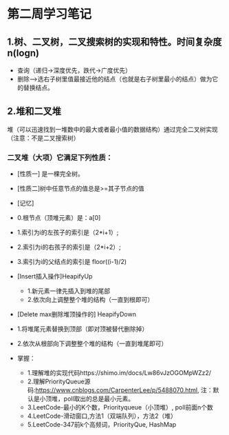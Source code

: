 # 第二周学习笔记
## 1.树、二叉树，二叉搜索树的实现和特性。时间复杂度n(logn)
* 查询（递归->深度优先，跌代->广度优先）
* 删除-->选右子树里值最接近他的结点（也就是右子树里最小的结点）做为它的替换结点。

## 2.堆和二叉堆
堆（可以迅速找到一堆数中的最大或者最小值的数据结构）通过完全二叉树实现（注意：不是二叉搜索树）
### 二叉堆（大项）它满足下列性质：

* [性质一] 是一棵完全树。
* [性质二]树中任意节点的值总是>=其子节点的值
* [记忆]
* 0.根节点（顶堆元素）是：a[0]
* 1.索引为i的左孩子的索引是（2*i+1）;
* 2.索引为i的右孩子的索引是（2*i+2）;
* 3.索引为i的父结点的索引是 floor((i-1)/2)

* [Insert插入操作]HeapifyUp
    * 1.新元素一律先插入到堆的尾部
    * 2.依次向上调整整个堆的结构（一直到根即可）

* [Delete max删除堆顶操作的] HeapifyDown
* 1.将堆尾元素替换到顶部（即对顶被替代删除掉）
* 2.依次从根部向下调整整个堆的结构（一直到堆尾即可）

* 掌握：
    * 1.理解堆的实现代码https://shimo.im/docs/Lw86vJzOGOMpWZz2/
    * 2.理解PriorityQueue源码:https://www.cnblogs.com/CarpenterLee/p/5488070.html, 注：默认是小顶堆，poll取出的总是最小元素。
    * 3.LeetCode-最小的K个数，Priorityqueue（小顶堆）, poll前面n个数
    * 4.LeetCode-滑动窗口,方法1（双端队列），方法2（堆）
    * 5.LeetCode-347前k个高频词，PriorityQue, HashMap
